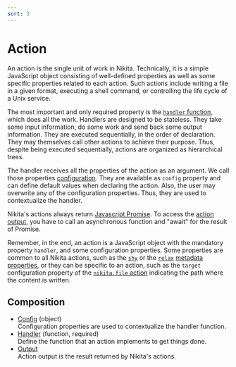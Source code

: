 ```yaml
---
sort: 3
---
```


# Action

An action is the single unit of work in Nikita. Technically, it is a simple JavaScript object consisting of well-defined properties as well as some specific properties related to each action. Such actions include writing a file in a given format, executing a shell command, or controlling the life cycle of a Unix service.

The most important and only required property is the [`handler` function](/current/action/handler), which does all the work. Handlers are designed to be stateless. They take some input information, do some work and send back some output information. They are executed sequentially, in the order of declaration. They may themselves call other actions to achieve their purpose. Thus, despite being executed sequentially, actions are organized as hierarchical trees.

The handler receives all the properties of the action as an argument. We call those properties [configuration](/current/action/config). They are available as `config` property and can define default values when declaring the action. Also, the user may overwrite any of the configuration properties. Thus, they are used to contextualize the handler.

Nikita's actions always return [Javascript Promise](https://nodejs.dev/learn/understanding-javascript-promises). To access the [action output](/current/action/output), you have to call an asynchronous function and "await" for the result of Promise.

Remember, in the end, an action is a JavaScript object with the mandatory property `handler`, and some configuration properties. Some properties are common to all Nikita actions, such as the [`shy`](/current/metadata/shy) or the [`relax`](/current/metadata/relax) [metadata properties](/current/metadata), or they can be specific to an action, such as the `target` configuration property of the [`nikita.file` action](/current/actions/file) indicating the path where the content is written.

## Composition

* [Config](/current/action/config/) (object)   
  Configuration properties are used to contextualize the handler function.
* [Handler](/current/action/handler/) (function, required)   
  Define the function that an action implements to get things done.
* [Output](/current/action/output/)   
  Action output is the result returned by Nikita's actions.
